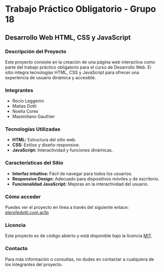# Trabajo Práctico Obligatorio - Grupo 18
## Desarrollo Web HTML, CSS y JavaScript

### Descripción del Proyecto
Este proyecto consiste en la creación de una página web interactiva como parte del trabajo práctico obligatorio para el curso de Desarrollo Web. El sitio integra tecnologías HTML, CSS y JavaScript para ofrecer una experiencia de usuario dinámica y accesible.

### Integrantes
- Rocío Leggerini
- Matías Dotti
- Noelia Cores
- Maximiliano Gauthier

### Tecnologías Utilizadas
- **HTML:** Estructura del sitio web.
- **CSS:** Estilos y diseño responsive.
- **JavaScript:** Interactividad y funciones dinámicas.

### Características del Sitio
- **Interfaz intuitiva:** Fácil de navegar para todos los usuarios.
- **Responsive Design:** Adecuado para dispositivos móviles y de escritorio.
- **Funcionalidad JavaScript:** Mejoras en la interactividad del usuario.

### Cómo acceder
Puedes ver el proyecto en línea a través del siguiente enlace:
[elprofedotti.com.ar/lp](http://elprofedotti.com.ar/lp)

### Licencia
Este proyecto es de código abierto y está disponible bajo la licencia [MIT](LICENSE).

### Contacto
Para más información o consultas, no dudes en contactar a cualquiera de los integrantes del proyecto.
